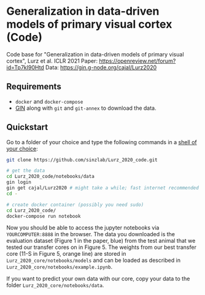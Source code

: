 # Generalization in data-driven models of primary visual cortex (Code)
Code base for "Generalization in data-driven models of primary visual cortex", Lurz et al. ICLR 2021 
Paper: https://openreview.net/forum?id=Tp7kI90Htd
Data: https://gin.g-node.org/cajal/Lurz2020

## Requirements

* `docker` and `docker-compose`
* [GIN](https://web.gin.g-node.org/G-Node/Info/wiki/GinCli#quickstart) along with `git` and `git-annex` to download the data. 


## Quickstart

Go to a folder of your choice and type the following commands in a [shell of your choice](https://fishshell.com/):

```bash
git clone https://github.com/sinzlab/Lurz_2020_code.git

# get the data
cd Lurz_2020_code/notebooks/data
gin login
gin get cajal/Lurz2020 # might take a while; fast internet recommended
cd -

# create docker container (possibly you need sudo)
cd Lurz_2020_code/
docker-compose run notebook
```

Now you should be able to access the jupyter notebooks via `YOURCOMPUTER:8888` in the browser. 
The data you downloaded is the evaluation dataset (Figure 1 in the paper, blue) from the test animal that we tested our transfer cores on in Figure 5. The weights from our best transfer core (11-S in Figure 5, orange line) are stored in `Lurz_2020_core/notebooks/models` and can be loaded as described in `Lurz_2020_core/notebooks/example.ipynb`.

If you want to predict your own data with our core, copy your data to the folder `Lurz_2020_core/notebooks/data`.
